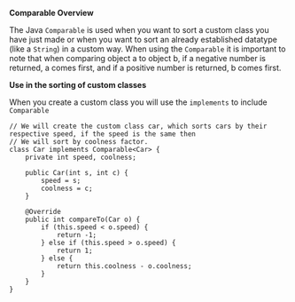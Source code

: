 **Comparable Overview**

The Java `Comparable` is used when you want to sort a custom class you have just made or when you want to sort an already established datatype (like a `String`) in a custom way. When using the `Comparable` it is important to note that when comparing object a to object b, if a negative number is returned, a comes first, and if a positive number is returned, b comes first.

**Use in the sorting of custom classes**

When you create a custom class you will use the `implements` to include `Comparable`

	// We will create the custom class car, which sorts cars by their respective speed, if the speed is the same then
	// We will sort by coolness factor.
	class Car implements Comparable<Car> {
		private int speed, coolness;
	
		public Car(int s, int c) {
			speed = s;
			coolness = c;
		}

		@Override
		public int compareTo(Car o) {
			if (this.speed < o.speed) {
				return -1;
			} else if (this.speed > o.speed) {
				return 1;	
			} else {
				return this.coolness - o.coolness;
			}
		}
	}